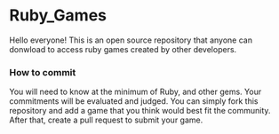 # Ruby_Games
Hello everyone! This is an open source repository that anyone can donwload to access ruby games created by other developers.

### How to commit

You will need to know at the minimum of Ruby, and other gems. Your commitments will be evaluated and judged. You can simply fork this repository and add a game that you think would best fit the community. After that, create a pull request to submit your game.



